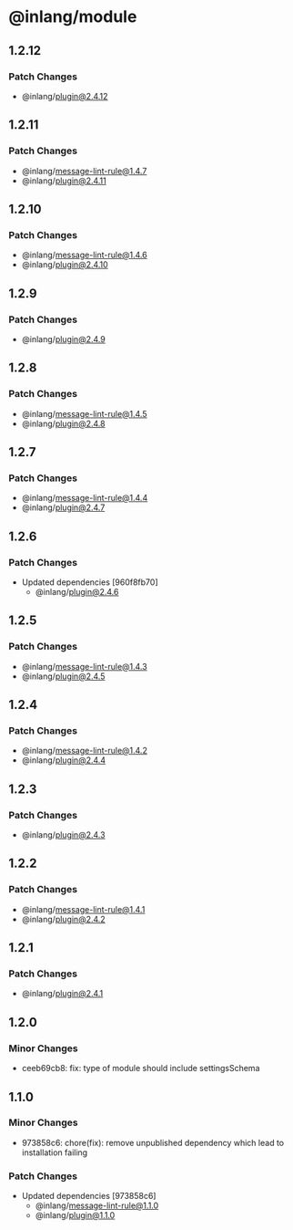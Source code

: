 # @inlang/module

## 1.2.12

### Patch Changes

- @inlang/plugin@2.4.12

## 1.2.11

### Patch Changes

- @inlang/message-lint-rule@1.4.7
- @inlang/plugin@2.4.11

## 1.2.10

### Patch Changes

- @inlang/message-lint-rule@1.4.6
- @inlang/plugin@2.4.10

## 1.2.9

### Patch Changes

- @inlang/plugin@2.4.9

## 1.2.8

### Patch Changes

- @inlang/message-lint-rule@1.4.5
- @inlang/plugin@2.4.8

## 1.2.7

### Patch Changes

- @inlang/message-lint-rule@1.4.4
- @inlang/plugin@2.4.7

## 1.2.6

### Patch Changes

- Updated dependencies [960f8fb70]
  - @inlang/plugin@2.4.6

## 1.2.5

### Patch Changes

- @inlang/message-lint-rule@1.4.3
- @inlang/plugin@2.4.5

## 1.2.4

### Patch Changes

- @inlang/message-lint-rule@1.4.2
- @inlang/plugin@2.4.4

## 1.2.3

### Patch Changes

- @inlang/plugin@2.4.3

## 1.2.2

### Patch Changes

- @inlang/message-lint-rule@1.4.1
- @inlang/plugin@2.4.2

## 1.2.1

### Patch Changes

- @inlang/plugin@2.4.1

## 1.2.0

### Minor Changes

- ceeb69cb8: fix: type of module should include settingsSchema

## 1.1.0

### Minor Changes

- 973858c6: chore(fix): remove unpublished dependency which lead to installation failing

### Patch Changes

- Updated dependencies [973858c6]
  - @inlang/message-lint-rule@1.1.0
  - @inlang/plugin@1.1.0
